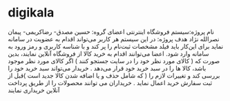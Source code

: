 # digikala
نام پروژه:سیستم فروشگاه اینترنتی
اعضای گروه: حسین مصدق- رضاکریمی- پیمان نصرالله نژاد 
هدف پروژه: در این سیستم هر کاربر می‌تواند اقدام به عضویت در سامانه نماید برای این‌کار باید فیلد مشخصات ثبت‌نام را پر کند و با شناسه کاربری و رمز ورود به سامانه وارد شود. اعضا می‌توانند اقدام به خرید کالا از فروشگاه آنلاین نمایند، بدین صورت که ( کالای مورد نظر خود را در سایت جستجو کنند ) اگر کالای مورد نظر موجود باشد، کالا ها  را در سبد خرید خود قرار می‌دهد . خریدار می‌تواند سبد خرید خود را بررسی کند و تغییرات لازم را ( که شامل حذف و یا اضافه شدن کالا جدید است )قبل از ثبت سفارش خرید اعمال نماید . خریداران می توانند محصولات را از طریق پرداخت آنلاین خریداری نمایند
